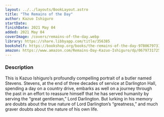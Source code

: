 ```yaml
---
layout: ../../layouts/BookLayout.astro
title: "The Remains of the Day"
author: Kazuo Ishiguro
startDate:
finishDate: 2021 May 04
added: 2021 May 04
coverImage: /covers/remains-of-the-day.webp
library: https://share.libbyapp.com/title/356385
bookshelf: https://bookshop.org/books/the-remains-of-the-day-9780679731726/9780679731726
amazon: https://www.amazon.com/Remains-Day-Kazuo-Ishiguro/dp/0679731725/
---
```


### Description
This is Kazuo Ishiguro’s profoundly compelling portrait of a butler named Stevens. Stevens, at the end of three decades of service at Darlington Hall, spending a day on a country drive, embarks as well on a journey through the past in an effort to reassure himself that he has served humanity by serving the “great gentleman,” Lord Darlington. But lurking in his memory are doubts about the true nature of Lord Darlington’s “greatness,” and much graver doubts about the nature of his own life.

<!-- ### Notes & Highlights -->
